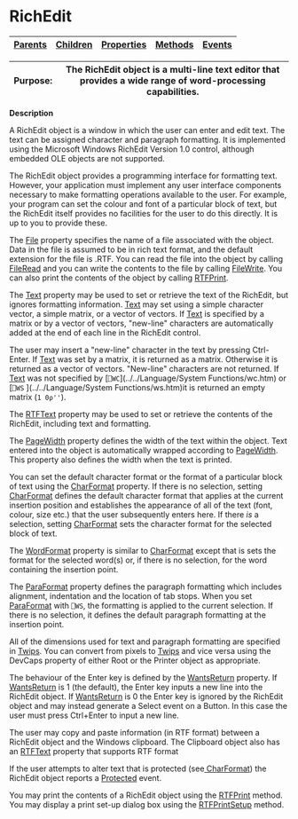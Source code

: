 




<h1 class="heading"><span class="name">RichEdit</span></h1>

| [Parents](../ParentLists/RichEdit.htm) | [Children](../ChildLists/RichEdit.htm) | [Properties](../PropLists/RichEdit.htm) | [Methods](../MethodLists/RichEdit.htm) | [Events](../EventLists/RichEdit.htm) |
| --- | --- | --- | --- | ---  |


| Purpose: | The RichEdit object is a multi-line text editor that provides a wide range of word-processing capabilities. |
| --- | ---  |


**Description**


A RichEdit object is a window in which the user can enter and edit text. The text can be assigned character and paragraph formatting. It is implemented using the Microsoft Windows RichEdit Version 1.0 control, although  embedded OLE objects are not supported.



The RichEdit object provides a programming interface for formatting text. However, your application must implement any user interface components necessary to make formatting operations available to the user. For example, your program can set the colour and font of a particular block of text, but the RichEdit itself provides no facilities for the user to do this directly. It is up to you to provide these.


The [File](../a-z/file.md) property specifies the name of a file associated with the object. Data in the file is assumed to be in rich text format, and the default extension for the file is .RTF. You can read the file into the object by calling [FileRead](../a-z/fileread.md) and you can write the contents to the file by calling [FileWrite](../a-z/filewrite.md). You can also print the contents of the object by calling [RTFPrint](../a-z/rtfprint.md).


The [Text](../a-z/text.md) property may be used to set or retrieve the text of the RichEdit, but ignores formatting information. [Text](../a-z/text.md) may set using a simple character vector, a simple matrix, or a vector of vectors. If  [Text](../a-z/text.md) is specified by a matrix or by a vector of vectors, "new-line" characters are automatically added at the end of each line in the RichEdit control.


The user may insert a "new-line" character in the text by pressing Ctrl-Enter. If [Text](../a-z/text.md) was set by a matrix, it is returned as a matrix. Otherwise it is returned as a vector of vectors. "New-line" characters are not returned. If [Text](../a-z/text.md) was not specified  by [`⎕WC`](../../Language/System Functions/wc.htm) or  [`⎕WS` ](../../Language/System Functions/ws.htm)it is returned  an empty matrix (`1 0⍴''`).


The [RTFText](../a-z/rtftext.md) property  may be used to set or retrieve the contents of the RichEdit, including text and formatting.


The [PageWidth](../a-z/pagewidth.md) property defines the width of the text within the object. Text entered into the object is automatically wrapped according to [PageWidth](../a-z/pagewidth.md). This property also defines the width when the text is printed.


You can set the default character format or the format of a particular block of text using the [CharFormat](../a-z/charformat.md) property. If there is no selection, setting [CharFormat](../a-z/charformat.md) defines the default character format that applies at the current insertion position and establishes the appearance of all of the text (font, colour, size etc.) that the user subsequently enters here. If there *is* a selection, setting [CharFormat](../a-z/charformat.md) sets the character format for the selected block of text.


The [WordFormat](../a-z/wordformat.md) property is similar to [CharFormat](../a-z/charformat.md) except that is sets the format for the selected word(s) or, if there is no selection, for the word containing the insertion point.


The [ParaFormat](../a-z/paraformat.md) property defines the paragraph formatting which includes alignment, indentation and the location of tab stops. When you set [ParaFormat](../a-z/paraformat.md) with `⎕WS`, the formatting is applied to the current selection. If there is no selection, it defines the default paragraph formatting at the insertion point.


All of the dimensions used for text and paragraph formatting are specified in [Twips](../Miscellaneous/Twips.htm). You can convert from pixels to [Twips](../Miscellaneous/Twips.htm) and vice versa using the DevCaps property of either Root or the Printer object as appropriate.


The behaviour of the Enter key is defined by the [ WantsReturn](../a-z/wantsreturn.md) property. If
[ WantsReturn](../a-z/wantsreturn.md) is 1 (the default), the Enter key inputs a new line into the RichEdit object. If
[ WantsReturn](../a-z/wantsreturn.md) is 0 the Enter key is ignored by the RichEdit object and may instead generate a Select event on a Button. In this case the user must press Ctrl+Enter to input a new line.


The user may copy and paste information (in RTF format) between a RichEdit object and the Windows clipboard. The Clipboard object also has an [RTFText](../a-z/rtftext.md) property that supports RTF format


If the user attempts to alter text that is protected (see[ CharFormat](../a-z/charformat.md)) the RichEdit object reports a [Protected](../a-z/protected.md) event.


You may print the contents of a RichEdit object using the [RTFPrint](../a-z/rtfprint.md) method. You may display a print set-up dialog box using the [RTFPrintSetup](../a-z/rtfprintsetup.md) method.



